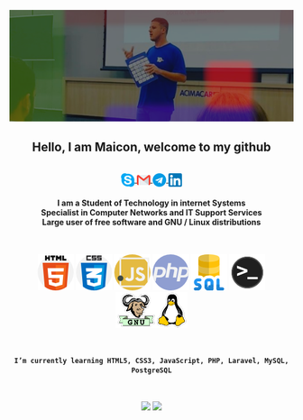 <div align="center">

![](img/eu.png)

<div align="center"><h2>
  Hello, I am Maicon, welcome to my github</h2>
<br>

<a href="https://join.skype.com/invite/tLsBPap1Jd8d">
  <img align="center" src="img/skype.png" />
</a>
<a href=mailto:maicon.kistemmacher@gmail.com>
  <img align="center" src="img/gmail.png" />
</a>
<a href="https://t.me/MaiconKistemmacher">
  <img align="center" src="img/telegram.png" />
</a>
<a href="https://www.linkedin.com/in/maiconkistemmacher/">
  <img align="center" src="img/linkedin.png" />
</a>

<div align="center"><h4>
    I am a Student of Technology in internet Systems<br>  
    Specialist in Computer Networks and IT Support Services<br>  
    Large user of free software and GNU / Linux distributions</h4>
</div> 
<br>

![](img/html.png) ![](img/css.png) ![](img/js.png) ![](img/php.png) ![](img/sql.png) ![](img/terminal.png) ![](img/gnulinux.png)

<br>

**```I’m currently learning HTML5, CSS3, JavaScript, PHP, Laravel, MySQL, PostgreSQL```**<br>
<br>
<br>

  <div align="center">
    <img width="434px" src="https://github-readme-stats.vercel.app/api?username=maiconkistemmacher&hide=contribs,prs" />

  <img width="434px" src="https://github-readme-stats.vercel.app/api/top-langs/?username=maiconkistemmacher&langs_count=8)](https://github.com/maiconkistemmacher/sssgithub-readme-statsl" />
